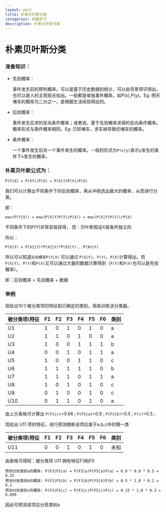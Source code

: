 ```yaml
---
layout: post
title: 朴素贝叶斯分类
categories: 机器学习
description: 朴素贝叶斯分类
---
```


# 朴素贝叶斯分类
### 准备知识：

* 先验概率：

    事件发生前的预判概率。可以是基于历史数据的统计，可以由背景常识得出，也可以是人的主观观点给出。一般都是单独事件概率，如P(x),P(y)。Eg: 明天堵车的概率为二分之一，是根据生活经验得出的。

* 后验概率：

    事件发生后求的反向条件概率；或者说，基于先验概率求得的反向条件概率。概率形式与条件概率相同。Eg: 已知堵车，求车祸导致的堵车的概率。

* 条件概率：

    一个事件发生后另一个事件发生的概率。一般的形式为`P(x|y)`表示y发生的条件下x发生的概率。

### 朴素贝叶斯公式为：

```
P(Y|X) = P(XY)/P(X) = P(X|Y)P(Y)/P(X)
```

我们可以计算出不同条件下的后验概率，再从中挑选出最大的概率，从而进行分类。

即：

```
max(P(Y|X)) = max(P(X|Y)P(Y)/P(X)) = max(P(X|Y)P(Y))/P(X)
```

不同条件下的P(Y)非常容易获得，
而：贝叶斯假设X是条件独立的

所以：

```
P(X|Y) = P(X1|Y)*P(X2|Y)*P(X3|Y)...P(Xn|Y)
```

所以可以知道`后验概率P(Y|X)` 可以通过 `P(X|Y)`、`P(Y)`、`P(X)`计算得出。而`P(X|Y)`、`P(Y)`和`P(X)`又可以通过大量的数据计算得到（`P(Y)`和`P(X)`也可以是先验概率）。

即：后验概率 = 先验概率 + 数据

### 举例

现给出10个被分类项的特征和已确定的类别，用来训练该分类器。

| 被分类项\特征  | F1  |  F2 | F3  | F4  | F5  | F6  | 类别  |
|---|---|---|---|---|---|---|---|
| U1  | 1  | 0 | 1  | 0  |  1 |  0 |  a |
| U2  | 1  | 1 | 0  | 1  |  0 |  0 |  a |
| U3  | 1  | 0 | 0  | 1  |  1 |  1 |  b |
| U4  | 0  | 0 | 1  | 0  |  1 |  1 |  a |
| U5  | 1  | 0 | 0  | 1  |  1 |  0 |  c |
| U6  | 1  | 1 | 1  | 1  |  1 |  0 |  b |
| U7  | 1  | 1 | 1  | 0  |  1 |  1 |  a |
| U8  | 1  | 0 | 1  | 0  |  1 |  0 |  c |
| U9  | 0  | 1 | 0  | 0  |  1 |  0 |  c |
| U10  | 0  | 1 | 1 | 0  |  1 |  0 |  a |

由上示表格可计算出 `P(F1|c)`=0.66 ; `P(F5|a)`=0.8 ; `P(F3|b)`=0.5 ; `P(c)`=0.3…

现给出 U11 项的特征，进行预测推断该项应属于a,b,c中的哪一类

| 被分类项\特征  | F1  |  F2 | F3  | F4  | F5  | F6  | 类别  |
|---|---|---|---|---|---|---|---|
| U11  | 0  | 0 | 1  | 0  |  1 |  0 |  未知 |

由表格可得知：被分类项 U11 拥有特征F3和F5

```
预测分到类别a的概率: P(F3|F5|a) = P(F3|a)P(F5|a)P(a) = 0.8 * 0.8 * 0.5 = 0.32
预测分到类别b的概率: P(F3|F5|b) = P(F3|b)P(F5|b)P(b) = 0.5 * 1.0 * 0.2 = 0.1
预测分到类别c的概率: P(F3|F5|c) = P(F3|c)P(F5|c)P(c) = 0.33 * 1.0 * 0.3 = 0.099
```

因此可预测该项应分至类别a